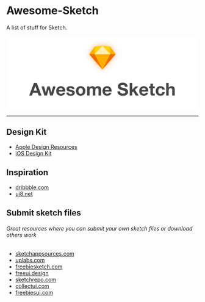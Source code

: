 # Awesome-Sketch
A list of stuff for Sketch.

<div align="center">
    <img src="https://github.com/aroundsketch/awesome-sketch/blob/master/logo.png" alt="Awesome">
</div>

---

## Design Kit
- [Apple Design Resources](https://developer.apple.com/design/resources/)
- [iOS Design Kit](https://iosdesignkit.io/ios-13-gui/)

## Inspiration
- [dribbble.com](https://dribbble.com/)
- [ui8.net](https://www.ui8.net/)

## Submit sketch files
###### Great resources where you can submit your own sketch files or download others work
- [sketchappsources.com](https://www.sketchappsources.com/)
- [uplabs.com](https://www.uplabs.com/)
- [freebiesketch.com](https://freebiesketch.com/)
- [freeui.design](https://freeui.design/)
- [sketchrepo.com](https://sketchrepo.com/)
- [collectui.com](http://collectui.com/)
- [freebiesui.com](https://freebiesui.com/)


